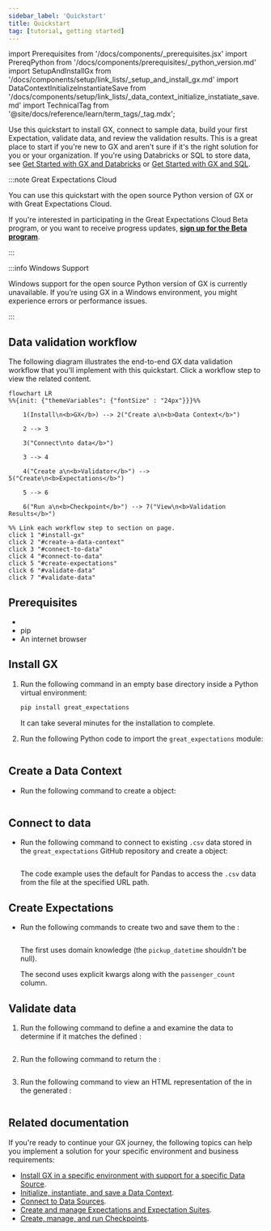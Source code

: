 ```yaml
---
sidebar_label: 'Quickstart'
title: Quickstart
tag: [tutorial, getting started]
---
```

import Prerequisites from '/docs/components/_prerequisites.jsx'
import PrereqPython from '/docs/components/prerequisites/_python_version.md'
import SetupAndInstallGx from '/docs/components/setup/link_lists/_setup_and_install_gx.md'
import DataContextInitializeInstantiateSave from '/docs/components/setup/link_lists/_data_context_initialize_instatiate_save.md'
import TechnicalTag from '@site/docs/reference/learn/term_tags/_tag.mdx';

Use this quickstart to install GX, connect to sample data, build your first Expectation, validate data, and review the validation results. This is a great place to start if you're new to GX and aren't sure if it's the right solution for you or your organization. If you're using Databricks or SQL to store data, see [Get Started with GX and Databricks](../getting_started/how_to_use_great_expectations_in_databricks.md) or [Get Started with GX and SQL](../getting_started/how_to_use_great_expectations_with_sql.md).

:::note Great Expectations Cloud

You can use this quickstart with the open source Python version of GX or with Great Expectations Cloud.

If you're interested in participating in the Great Expectations Cloud Beta program, or you want to receive progress updates, [**sign up for the Beta program**](https://greatexpectations.io/cloud).

:::

:::info Windows Support

Windows support for the open source Python version of GX is currently unavailable. If you’re using GX in a Windows environment, you might experience errors or performance issues.

:::


## Data validation workflow

The following diagram illustrates the end-to-end GX data validation workflow that you'll implement with this quickstart. Click a workflow step to view the related content.

```mermaid
flowchart LR
%%{init: {"themeVariables": {"fontSize" : "24px"}}}%%

    1(Install\n<b>GX</b>) --> 2("Create a\n<b>Data Context</b>")

    2 --> 3

    3("Connect\nto data</b>")

    3 --> 4

    4("Create a\n<b>Validator</b>") --> 5("Create\n<b>Expectations</b>")

    5 --> 6

    6("Run a\n<b>Checkpoint</b>") --> 7("View\n<b>Validation Results</b>")

%% Link each workflow step to section on page.
click 1 "#install-gx"
click 2 "#create-a-data-context"
click 3 "#connect-to-data"
click 4 "#connect-to-data"
click 5 "#create-expectations"
click 6 "#validate-data"
click 7 "#validate-data"
```

## Prerequisites

- <PrereqPython />
- pip
- An internet browser


## Install GX

1. Run the following command in an empty base directory inside a Python virtual environment:

    ```bash title="Terminal input"
    pip install great_expectations
    ```

    It can take several minutes for the installation to complete.

2. Run the following Python code to import the `great_expectations` module:

    ```python name="tutorials/quickstart/quickstart.py import_gx"
    ```
## Create a Data Context

- Run the following command to create a <TechnicalTag tag="data_context" text="Data Context"/> object:

    ```python name="tutorials/quickstart/quickstart.py get_context"
    ```
## Connect to data

- Run the following command to connect to existing `.csv` data stored in the `great_expectations` GitHub repository and create a <TechnicalTag tag="validator" text="Validator"/> object:

    ```python name="tutorials/quickstart/quickstart.py connect_to_data"
    ```

    The code example uses the default <TechnicalTag tag="data_context" text="Data Context"/> <TechnicalTag tag="datasource" text="Data Source"/> for Pandas to access the `.csv` data from the file at the specified URL path.

## Create Expectations

- Run the following commands to create two <TechnicalTag tag="expectation" text="Expectations"/> and save them to the <TechnicalTag tag="expectation_suite" text="Expectation Suite"/>:

    ```python name="tutorials/quickstart/quickstart.py create_expectation"
    ```

  The first <TechnicalTag tag="expectation" text="Expectation"/> uses domain knowledge (the `pickup_datetime` shouldn't be null).

  The second <TechnicalTag tag="expectation" text="Expectation"/> uses explicit kwargs along with the `passenger_count` column.

## Validate data

1. Run the following command to define a <TechnicalTag tag="checkpoint" text="Checkpoint"/> and examine the data to determine if it matches the defined <TechnicalTag tag="expectation" text="Expectations"/>:

    ```python name="tutorials/quickstart/quickstart.py create_checkpoint"
    ```

2. Run the following command to return the <TechnicalTag tag="validation_result" text="Validation Results"/>:

    ```python name="tutorials/quickstart/quickstart.py run_checkpoint"
    ```

3. Run the following command to view an HTML representation of the <TechnicalTag tag="validation_result" text="Validation Results"/> in the generated <TechnicalTag tag="data_docs" text="Data Docs"/>:

    ```python name="tutorials/quickstart/quickstart.py view_results"
    ```

## Related documentation

If you're ready to continue your GX journey, the following topics can help you implement a solution for your specific environment and business requirements:

- [Install GX in a specific environment with support for a specific Data Source](/docs/oss/guides/setup/installation/install_gx).
- [Initialize, instantiate, and save a Data Context](/docs/oss/guides/setup/configure_data_contexts_lp).
- [Connect to Data Sources](/docs/oss/guides/connecting_to_your_data/connect_to_data_lp).
- [Create and manage Expectations and Expectation Suites](/docs/oss/guides/expectations/expectations_lp/).
- [Create, manage, and run Checkpoints](/docs/oss/guides/validation/checkpoints/checkpoint_lp/).